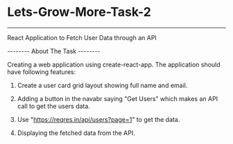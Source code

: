 # Lets-Grow-More-Task-2

---------------------------------------

React Application to Fetch User Data through an API


-------- About The Task --------

Creating a web application using create-react-app. The application should have following features:


1. Create a user card grid layout showing full name and email.

2. Adding a button in the navabr saying "Get Users" which makes an API call to get the users data.

3. Use "https://reqres.in/api/users?page=1" to get the data.

4. Displaying the fetched data from the API.
